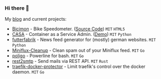 ### Hi there 👋

My [blog](https://knrdl.github.io/) and current projects:

- [Bicimon](https://knrdl.github.io/bicimon/) - Bike Speedometer. ([Source Code](https://github.com/knrdl/bicimon)) `MIT` `HTML5`
- [CASA](https://github.com/knrdl/casa) - Container as a Service Admin. ([Demo](https://knrdl.github.io/casa/)) `MIT` `Python`
- [futterfabrik](https://github.com/knrdl/futterfabrik) - News feed generator for (mostly) german websites. `MIT` `Python`
- [Miniflux-Cleanup](https://github.com/knrdl/miniflux-cleanup) - Clean spam out of your Miniflux feed. `MIT` `Go`
- [poligo](https://github.com/knrdl/poligo) - Powerline for bash. `MIT` `Go`
- [rest2smtp](https://github.com/knrdl/rest2smtp) - Send mails via REST API. `MIT` `Rust`
- [traefik-docker-protector](https://github.com/knrdl/traefik-docker-protector) - Limit traefik's control over the docker daemon. `MIT` `Go`
